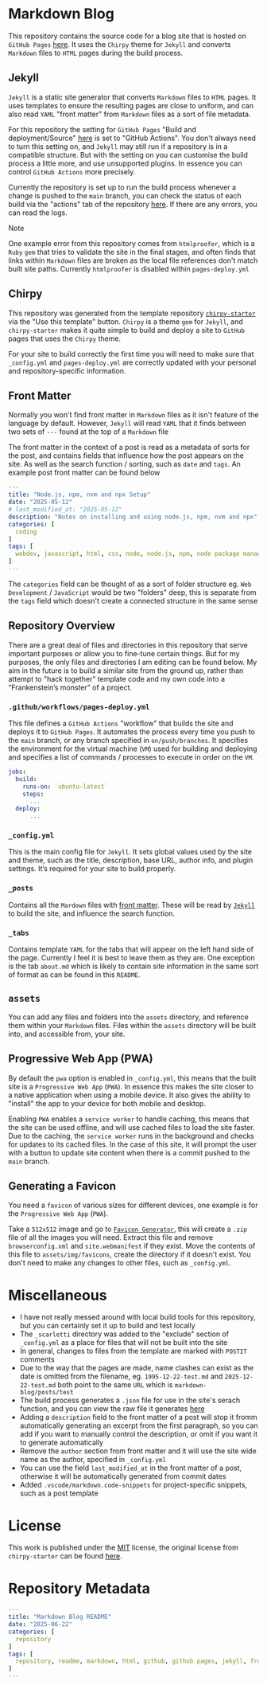 # Markdown Blog
This repository contains the source code for a blog site that is hosted on `GitHub Pages` [here](https://scarletti-ben.github.io/markdown-blog/). It uses the `Chirpy` theme for `Jekyll` and converts `Markdown` files to `HTML` pages during the build process.

## Jekyll
`Jekyll` is a static site generator that converts `Markdown` files to `HTML` pages. It uses templates to ensure the resulting pages are close to uniform, and can also read `YAML` "front matter" from `Markdown` files as a sort of file metadata.

For this repository the setting for `GitHub Pages` "Build and deployment/Source" [here](https://github.com/scarletti-ben/markdown-blog/settings) is set to "GitHub Actions". You don't always need to turn this setting on, and `Jekyll` may still run if a repository is in a compatible structure. But with the setting on you can customise the build process a little more, and use unsupported plugins. In essence you can control `GitHub Actions` more precisely.

Currently the repository is set up to run the build process whenever a change is pushed to the `main` branch, you can check the status of each build via the "actions" tab of the repository [here](https://github.com/scarletti-ben/markdown-blog/actions). If there are any errors, you can read the logs.

> [!NOTE]
> One example error from this repository comes from `htmlproofer`, which is a `Ruby` `gem` that tries to validate the site in the final stages, and often finds that links within `Markdown` files are broken as the local file references don't match built site paths. Currently `htmlproofer` is disabled within `pages-deploy.yml`

## Chirpy
This repository was generated from the template repository [`chirpy-starter`](https://github.com/cotes2020/chirpy-starter) via the "Use this template" button. `Chirpy` is a theme `gem` for `Jekyll`, and `chirpy-starter` makes it quite simple to build and deploy a site to `GitHub` pages that uses the `Chirpy` theme. 

For your site to build correctly the first time you will need to make sure that `_config.yml` and `pages-deploy.yml` are correctly updated with your personal and repository-specific information. 

## Front Matter
Normally you won't find front matter in `Markdown` files as it isn't feature of the language by default. However, `Jekyll` will read `YAML` that it finds between two sets of `---` found at the top of a `Markdown` file

The front matter in the context of a post is read as a metadata of sorts for the post, and contains fields that influence how the post appears on the site. As well as the search function / sorting, such as `date` and `tags`. An example post front matter can be found below

```yaml
---
title: "Node.js, npm, nvm and npx Setup"
date: "2025-05-12"
# last_modified_at: "2025-05-12"
description: "Notes on installing and using node.js, npm, nvm and npx"
categories: [
  coding
]
tags: [
  webdev, javascript, html, css, node, node.js, npm, node package manager, node version manager, nvm, npx, node package execute
]
---
```

The `categories` field can be thought of as a sort of folder structure eg. `Web Development` / `JavaScript` would be two "folders" deep, this is separate from the `tags` field which doesn't create a connected structure in the same sense

## Repository Overview
There are a great deal of files and directories in this repository that serve important purposes or allow you to fine-tune certain things. But for my purposes, the only files and directories I am editing can be found below. My aim in the future is to build a similar site from the ground up, rather than attempt to "hack together" template code and my own code into a “Frankenstein’s monster” of a project.

### `.github/workflows/pages-deploy.yml`
This file defines a `GitHub Actions` "workflow" that builds the site and deploys it to `GitHub Pages`. It automates the process every time you push to the `main` branch, or any branch specified in `on/push/branches`. It specifies the environment for the virtual machine (`VM`) used for building and deploying and specifies a list of commands / processes to execute in order on the `VM`.

```yaml
jobs:
  build:
    runs-on: `ubuntu-latest`
    steps:
      ...
  deploy:
      ...
```

### `_config.yml`
This is the main config file for `Jekyll`. It sets global values used by the site and theme, such as the title, description, base URL, author info, and plugin settings. It’s required for your site to build properly.

### `_posts`
Contains all the `Mardown` files with [front matter](#front-matter). These will be read by [`Jekyll` ](#jekyll) to build the site, and influence the search function.

### `_tabs`
Contains template `YAML` for the tabs that will appear on the left hand side of the page. Currently I feel it is best to leave them as they are. One exception is the tab `about.md` which is likely to contain site information in the same sort of format as can be found in this `README`.

## `assets`
You can add any files and folders into the `assets` directory, and reference them within your `Markdown` files. Files within the `assets` directory will be built into, and accessible from, your site.

## Progressive Web App (PWA)
By default the `pwa` option is enabled in `_config.yml`, this means that the built site is a `Progressive Web App` (`PWA`). In essence this makes the site closer to a native application when using a mobile device. It also gives the ability to "install" the app to your device for both mobile and desktop. 

Enabling `PWA` enables a `service worker` to handle caching, this means that the site can be used offline, and will use cached files to load the site faster. Due to the caching, the `service worker` runs in the background and checks for updates to its cached files. In the case of this site, it will prompt the user with a button to update site content when there is a commit pushed to the `main` branch.

## Generating a Favicon
You need a `favicon` of various sizes for different devices, one example is for the `Progressive Web App` (`PWA`).

Take a `512x512` image and go to [`Favicon Generator`](https://realfavicongenerator.net/), this will create a `.zip` file of all the images you will need. Extract this file and remove `browserconfig.xml` and `site.webmanifest` if they exist. Move the contents of this file to `assets/img/favicons`, create the directory if it doesn't exist. You don't need to make any changes to other files, such as `_config.yml`.

# Miscellaneous
- I have not really messed around with local build tools for this repository, but you can certainly set it up to build and test locally
- The `_scarletti` directory was added to the "exclude" section of `_config.yml` as a place for files that will not be built into the site
- In general, changes to files from the template are marked with `POSTIT` comments
- Due to the way that the pages are made, name clashes can exist as the date is omitted from the filename, eg. `1995-12-22-test.md` and `2025-12-22-test.md` both point to the same `URL` which is `markdown-blog/posts/test`
- The build process generates a `.json` file for use in the site's serach function, and you can view the raw file it generates [here](https://scarletti-ben.github.io/markdown-blog/assets/js/data/search.json)
- Adding a `description` field to the front matter of a post will stop it fromm automatically generating an excerpt from the first paragraph, so you can add if you want to manually control the description, or omit if you want it to generate automatically
- Remove the `author` section from front matter and it will use the site wide name as the author, specified in `_config.yml`
- You can use the field `last_modified_at` in the front matter of a post, otherwise it will be automatically generated from commit dates
- Added `.vscode/markdown.code-snippets` for project-specific snippets, such as a post template

# License
This work is published under the [MIT](https://github.com/scarletti-ben/markdown-blog/blob/main/LICENSE) license, the original license from `chirpy-starter` can be found [here](https://github.com/cotes2020/chirpy-starter/blob/master/LICENSE).

# Repository Metadata
```yml
---
title: "Markdown Blog README"
date: "2025-06-22"
categories: [
  repository
]
tags: [
  repository, readme, markdown, html, github, github pages, jekyll, front matter, metadata, chirpy, ruby, gem, gemfile, _config.yml, pages-deploy.yml, .yml, yaml, favicon, icon, snippets, .vscode, progressive web app, pwa, service worker, offline cache, caching, cache, template, use this template
]
---
```